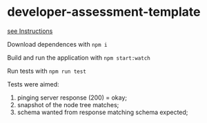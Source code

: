 # developer-assessment-template

[see Instructions](./Instructions.md)

Download dependences with
`npm i`

Build and run the application with
`npm start:watch`

Run tests with
`npm run test`

Tests were aimed:
1) pinging server response (200) = okay;
2) snapshot of the node tree matches;
3) schema wanted from response matching schema expected;
